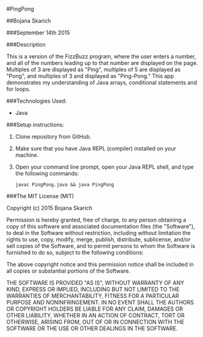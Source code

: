 #PingPong

##Bojana Skarich

###September 14th 2015

###Description

This is a version of the FizzBuzz program, where the user enters a number, and all of the numbers leading up to that number are displayed on the page. Multiples of 3 are displayed as "Ping", multiples of 5 are displayed as "Pong", and multiples of 3 and displayed as "Ping-Pong." This app demonstrates my understanding of Java arrays, conditional statements and for loops. 

###Technologies Used:

* Java 


###Setup instructions:

1. Clone repository from GitHub.
2. Make sure that you have Java REPL (compiler) installed on your machine.
3. Open your command line prompt, open your Java REPL shell, and type the following commands:
    
    ```
    javac PingPong.java && java PingPong
    ```

       
###The MIT License (MIT)

Copyright (c) 2015 Bojana Skarich

Permission is hereby granted, free of charge, to any person obtaining a copy of this software and associated documentation files (the "Software"), to deal in the Software without restriction, including without limitation the rights to use, copy, modify, merge, publish, distribute, sublicense, and/or sell copies of the Software, and to permit persons to whom the Software is furnished to do so, subject to the following conditions:

The above copyright notice and this permission notice shall be included in all copies or substantial portions of the Software.

THE SOFTWARE IS PROVIDED "AS IS", WITHOUT WARRANTY OF ANY KIND, EXPRESS OR IMPLIED, INCLUDING BUT NOT LIMITED TO THE WARRANTIES OF MERCHANTABILITY, FITNESS FOR A PARTICULAR PURPOSE AND NONINFRINGEMENT. IN NO EVENT SHALL THE AUTHORS OR COPYRIGHT HOLDERS BE LIABLE FOR ANY CLAIM, DAMAGES OR OTHER LIABILITY, WHETHER IN AN ACTION OF CONTRACT, TORT OR OTHERWISE, ARISING FROM, OUT OF OR IN CONNECTION WITH THE SOFTWARE OR THE USE OR OTHER DEALINGS IN THE SOFTWARE.